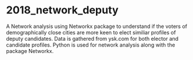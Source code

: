 # 2018_network_deputy

A Network analysis using Networkx package to understand if the voters of demographically close cities are more keen to elect similiar profiles of deputy candidates.
Data is gathered from ysk.com for both elector and candidate profiles.
Python is used for network analysis along with the package Networkx.
